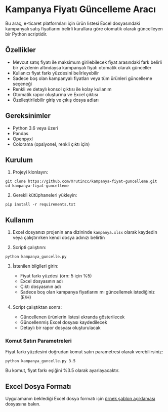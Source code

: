 # Kampanya Fiyatı Güncelleme Aracı

Bu araç, e-ticaret platformları için ürün listesi Excel dosyasındaki kampanyalı satış fiyatlarını belirli kurallara göre otomatik olarak güncelleyen bir Python scriptidir.

## Özellikler

- Mevcut satış fiyatı ile maksimum girilebilecek fiyat arasındaki fark belirli bir yüzdenin altındaysa kampanyalı fiyatı otomatik olarak günceller
- Kullanıcı fiyat farkı yüzdesini belirleyebilir
- Sadece boş olan kampanyalı fiyatları veya tüm ürünleri güncelleme seçeneği
- Renkli ve detaylı konsol çıktısı ile kolay kullanım
- Otomatik rapor oluşturma ve Excel çıktısı
- Özelleştirilebilir giriş ve çıkış dosya adları



## Gereksinimler

- Python 3.6 veya üzeri
- Pandas
- Openpyxl
- Colorama (opsiyonel, renkli çıktı için)

## Kurulum

1. Projeyi klonlayın:
```
git clone https://github.com/Xrutincc/kampanya-fiyat-guncelleme.git
cd kampanya-fiyat-guncelleme
```

2. Gerekli kütüphaneleri yükleyin:
```
pip install -r requirements.txt
```

## Kullanım

1. Excel dosyanızı projenin ana dizininde `kampanya.xlsx` olarak kaydedin veya çalıştırırken kendi dosya adınızı belirtin

2. Scripti çalıştırın:
```
python kampanya_guncelle.py
```

3. İstenilen bilgileri girin:
   - Fiyat farkı yüzdesi (örn: 5 için %5)
   - Excel dosyasının adı
   - Çıktı dosyasının adı
   - Sadece boş olan kampanya fiyatlarını mı güncellemek istediğiniz (E/H)

4. Script çalıştıktan sonra:
   - Güncellenen ürünlerin listesi ekranda gösterilecek
   - Güncellenmiş Excel dosyası kaydedilecek
   - Detaylı bir rapor dosyası oluşturulacak

### Komut Satırı Parametreleri

Fiyat farkı yüzdesini doğrudan komut satırı parametresi olarak verebilirsiniz:

```
python kampanya_guncelle.py 3.5
```

Bu komut, fiyat farkı eşiğini %3.5 olarak ayarlayacaktır.

## Excel Dosya Formatı

Uygulamanın beklediği Excel dosya formatı için [örnek şablon açıklaması](ornek_kampanya.xlsx.md) dosyasına bakın.

